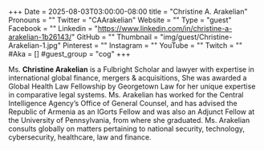 +++
Date = 2025-08-03T03:00:00-08:00
title = "Christine A. Arakelian"
Pronouns = ""
Twitter = "CAArakelian"
Website = ""
Type = "guest"
Facebook = ""
Linkedin = "https://www.linkedin.com/in/christine-a-arakelian-1b26143/"
GitHub = ""
Thumbnail = "img/guest/Christine-Arakelian-1.jpg"
Pinterest = ""
Instagram = ""
YouTube = ""
Twitch = ""
#Aka = []
#guest_group = "cog"
+++

Ms. __Christine Arakelian__ is a Fulbright Scholar and lawyer with expertise in international global finance, mergers & acquisitions, She was awarded a Global Health Law Fellowship by Georgetown Law for her unique expertise in comparative legal systems. Ms. Arakelian has worked for the Central Intelligence Agency’s Office of General Counsel, and has advised the Republic of Armenia as an IGorts Fellow and was also an Adjunct Fellow at the University of Pennsylvania, from where she graduated. Ms. Arakelian consults globally on matters pertaining to national security, technology, cybersecurity, healthcare, law and finance.
